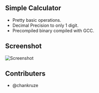 ## Simple Calculator

- Pretty basic operations.
- Decimal Precision to only 1 digit.
- Precompiled binary compiled with GCC.

## Screenshot

![Screenshot](https://image.ibb.co/bGqHjK/Screenshot_310.png)

## Contributers

- @chankruze
